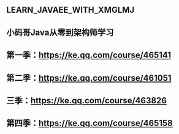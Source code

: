 ## LEARN_JAVAEE_WITH_XMGLMJ
## 小码哥Java从零到架构师学习
## 第一季：https://ke.qq.com/course/465141
## 第二季：https://ke.qq.com/course/461051
## 三季：https://ke.qq.com/course/463826
## 第四季：https://ke.qq.com/course/465158
